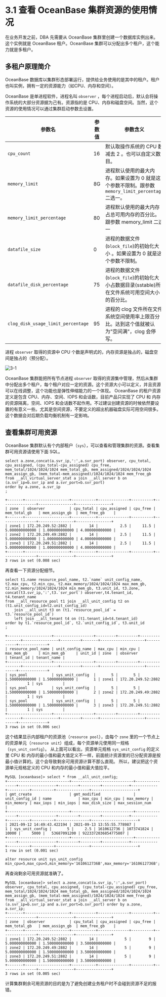 3.1 查看 OceanBase 集群资源的使用情况 
===============================================



在业务开发之前，DBA 先需要从 OceanBase 集群里创建一个数据库实例出来。这个实例就是 OceanBase 租户。OceanBase 集群可以分配出多个租户，这个能力就是多租户。



多租户原理简介 
-------------------------

OceanBase 数据库以集群形态部署运行，提供给业务使用的是其中的租户。租户也叫实例，拥有一定的资源能力（如CPU、内存和空间）。

OceanBase 是单进程软件，进程名叫 `observer` ，每个进程启动后，默认会将操作系统的大部分资源据为己有。资源指的是 CPU、内存和磁盘空间。当然，这个资源的使用情况可以通过集群启动参数去设置。


|                参数名                 | 参数值 |                               参数含义                               |
|------------------------------------|-----|------------------------------------------------------------------|
| `cpu_count`                        | 16  | 默认取操作系统的 CPU 数减去 2 。也可以自定义数目。                                    |
| `memory_limit`                     | 8G  | 进程默认使用的最大内存。如果设置为 0 就是这个参数不限制。跟参数 `memory_limit_percentage` 二选一。 |
| `memory_limit_percentage`          | 80  | 进程默认使用的最大内存占总可用内存的百分比。 跟参数 memory_limit 二选一                      |
| `datafile_size`                    | 0   | 进程的数据文件(`block_file`)的初始化大小 。如果设置为 0 就是这个参数不限制。                  |
| `datafile_disk_percentage`         | 75  | 进程的数据文件(`block_file`)的初始化大小占数据目录(sstable)所在文件系统可用空间大小的百分比。       |
| `clog_disk_usage_limit_percentage` | 95  | 进程的 clog 文件所在文件系统空间使用率上限百分比。达到这个值就被认为"空间满"，clog 会停写。             |



进程 `observer` 取得的资源中 CPU 个数是声明式的，内存资源是独占的，磁盘空间是独占的（预分配）。

![3-1](https://help-static-aliyun-doc.aliyuncs.com/assets/img/zh-CN/5793518361/p360124.jpeg)

OceanBase 集群能把所有节点进程 `observer` 取得的资源集中管理，然后从集群中分配出多个租户，每个租户对应一定的资源。这个资源大小可以定义，并且资源可以在线调整，这个功能也是弹性伸缩能力的一个体现。
OceanBase 的租户资源定义是包含 CPU、内存、空间、IOPS 和会话数，目前产品只实现了 CPU 和 内存的资源隔离，空间、IOPS 和会话数不起作用。不过建议创建资源的时候依然要设置的有意义一些。尤其是空间资源，不要定义的超出机器磁盘实际可用空间很多。这个数据会对后期负载均衡机制有一定影响。



查看集群可用资源 
--------------------------

OceanBase 集群默认有个内部租户（`sys`），可以查看和管理集群的资源。查看集群可用资源请使用下面 SQL。

```unknow
select a.zone,concat(a.svr_ip,':',a.svr_port) observer, cpu_total, cpu_assigned, (cpu_total-cpu_assigned) cpu_free, mem_total/1024/1024/1024 mem_total_gb, mem_assigned/1024/1024/1024 mem_assign_gb, (mem_total-mem_assigned)/1024/1024/1024 mem_free_gb 
from __all_virtual_server_stat a join __all_server b on (a.svr_ip=b.svr_ip and a.svr_port=b.svr_port)
order by a.zone, a.svr_ip
;

+-------+--------------------+-----------+--------------+----------+----------------+----------------+----------------+
| zone  | observer           | cpu_total | cpu_assigned | cpu_free | mem_total_gb   | mem_assign_gb  | mem_free_gb    |
+-------+--------------------+-----------+--------------+----------+----------------+----------------+----------------+
| zone1 | 172.20.249.52:2882 |        14 |          2.5 |     11.5 | 5.000000000000 | 1.000000000000 | 4.000000000000 |
| zone2 | 172.20.249.49:2882 |        14 |          2.5 |     11.5 | 5.000000000000 | 1.000000000000 | 4.000000000000 |
| zone3 | 172.20.249.51:2882 |        14 |          2.5 |     11.5 | 5.000000000000 | 1.000000000000 | 4.000000000000 |
+-------+--------------------+-----------+--------------+----------+----------------+----------------+----------------+
3 rows in set (0.008 sec)
```



再查看一下资源分配细节。

```unknow
select t1.name resource_pool_name, t2.`name` unit_config_name, t2.max_cpu, t2.min_cpu, t2.max_memory/1024/1024/1024 max_mem_gb, t2.min_memory/1024/1024/1024 min_mem_gb, t3.unit_id, t3.zone, concat(t3.svr_ip,':',t3.`svr_port`) observer,t4.tenant_id, t4.tenant_name
from __all_resource_pool t1 join __all_unit_config t2 on (t1.unit_config_id=t2.unit_config_id)
    join __all_unit t3 on (t1.`resource_pool_id` = t3.`resource_pool_id`)
    left join __all_tenant t4 on (t1.tenant_id=t4.tenant_id)
order by t1.`resource_pool_id`, t2.`unit_config_id`, t3.unit_id
;

+--------------------+------------------+---------+---------+----------------+----------------+---------+-------+--------------------+-----------+-------------+
| resource_pool_name | unit_config_name | max_cpu | min_cpu | max_mem_gb     | min_mem_gb     | unit_id | zone  | observer           | tenant_id | tenant_name |
+--------------------+------------------+---------+---------+----------------+----------------+---------+-------+--------------------+-----------+-------------+
| sys_pool           | sys_unit_config  |       5 |       5 | 1.500000000000 | 1.500000000000 |       1 | zone1 | 172.20.249.52:2882 |         1 | sys         |
| sys_pool           | sys_unit_config  |       5 |       5 | 1.500000000000 | 1.500000000000 |       2 | zone2 | 172.20.249.49:2882 |         1 | sys         |
| sys_pool           | sys_unit_config  |       5 |       5 | 1.500000000000 | 1.500000000000 |       3 | zone3 | 172.20.249.51:2882 |         1 | sys         |
+--------------------+------------------+---------+---------+----------------+----------------+---------+-------+--------------------+-----------+-------------+
3 rows in set (0.006 sec)
```



这个结果显示内部租户的资源池（`resource pool`），由每个 `zone` 里的一个节点上的资源单元（`resource unit`）组成，每个资源单元使用同一规格（`sys_unit_config`）。
从上面可以看出，资源单元规格 `sys_unit_config` 的定义里 CPU 和 内存的最小值和最大值定义不一样，前面统计资源里的已分配资源是按最小值计算的。这个会导致剩余可用资源计算不那么直观。
所以，建议把这个资源单元规格定义的 CPU 和内存的最小值和最大值拉平。



```unknow
MySQL [oceanbase]> select * from __all_unit_config;
+----------------------------+----------------------------+----------------+-----------------+---------+---------+------------+------------+----------+----------+---------------+---------------------+
| gmt_create                 | gmt_modified               | unit_config_id | name            | max_cpu | min_cpu | max_memory | min_memory | max_iops | min_iops | max_disk_size | max_session_num     |
+----------------------------+----------------------------+----------------+-----------------+---------+---------+------------+------------+----------+----------+---------------+---------------------+
| 2021-09-12 14:49:43.422194 | 2021-09-13 13:55:55.778987 |              1 | sys_unit_config |       5 |     2.5 | 1610612736 | 1073741824 |    10000 |     5000 |   53687091200 | 9223372036854775807 |
+----------------------------+----------------------------+----------------+-----------------+---------+---------+------------+------------+----------+----------+---------------+---------------------+
1 row in set (0.001 sec)

alter resource unit sys_unit_config min_cpu=5,max_cpu=5,min_memory='1610612736B',max_memory='1610612736B';
```



再查询剩余可用资源就准确了。



```unknow
MySQL [oceanbase]> select a.zone,concat(a.svr_ip,':',a.svr_port) observer, cpu_total, cpu_assigned, (cpu_total-cpu_assigned) cpu_free, mem_total/1024/1024/1024 mem_total_gb, mem_assigned/1024/1024/1024 mem_assign_gb, (mem_total-mem_assigned)/1024/1024/1024 mem_free_gb  from __all_virtual_server_stat a join __all_server b on (a.svr_ip=b.svr_ip and a.svr_port=b.svr_port) order by a.zone, a.svr_ip;
+-------+--------------------+-----------+--------------+----------+----------------+----------------+----------------+
| zone  | observer           | cpu_total | cpu_assigned | cpu_free | mem_total_gb   | mem_assign_gb  | mem_free_gb    |
+-------+--------------------+-----------+--------------+----------+----------------+----------------+----------------+
| zone1 | 172.20.249.52:2882 |        14 |            5 |        9 | 5.000000000000 | 1.500000000000 | 3.500000000000 |
| zone2 | 172.20.249.49:2882 |        14 |            5 |        9 | 5.000000000000 | 1.500000000000 | 3.500000000000 |
| zone3 | 172.20.249.51:2882 |        14 |            5 |        9 | 5.000000000000 | 1.500000000000 | 3.500000000000 |
+-------+--------------------+-----------+--------------+----------+----------------+----------------+----------------+
3 rows in set (0.005 sec)
```



计算集群剩余可用资源的目的是为了避免创建业务租户时不会碰到资源不足的报错。


